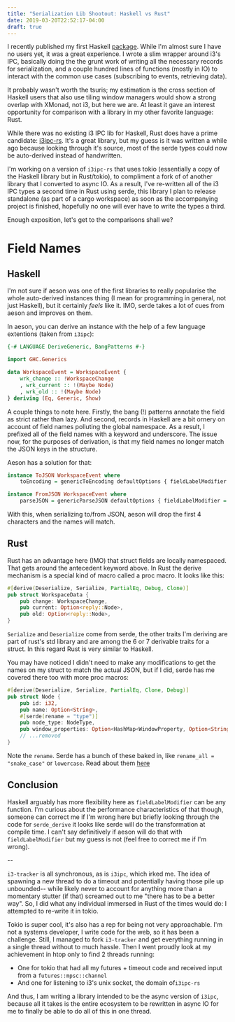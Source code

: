 ```yaml
---
title: "Serialization Lib Shootout: Haskell vs Rust"
date: 2019-03-20T22:52:17-04:00
draft: true
---
```


I recently published my first Haskell [package](https://hackage.haskell.org/package/i3ipc-0.1.0.0). While I'm almost sure I have no users yet, it was a great experience. I wrote a slim wrapper around i3's IPC, basically doing the the grunt work of writing all the necessary records for serialization, and a couple hundred lines of functions (mostly in IO) to interact with the common use cases (subscribing to events, retrieving data).

It probably wasn't worth the tsuris; my estimation is the cross section of Haskell users that also use tiling window managers would show a strong overlap with XMonad, not i3, but here we are. At least it gave an interest opportunity for comparison with a library in my other favorite language: Rust.

While there was no existing i3 IPC lib for Haskell, Rust does have a prime candidate: [i3ipc-rs](https://github.com/tmerr/i3ipc-rs/). It's a great library, but my guess is it was written a while ago because looking through it's source, most of the serde types could now be auto-derived instead of handwritten.

I'm working on a version of `i3ipc-rs` that uses tokio (essentially a copy of the Haskell library but in Rust/tokio), to compliment a fork of of another library that I converted to async IO. As a result, I've re-written all of the i3 IPC types a second time in Rust using serde, this library I plan to release standalone (as part of a cargo workspace) as soon as the accompanying project is finished, hopefully no one will ever have to write the types a third.

Enough exposition, let's get to the comparisons shall we?

# Field Names

## Haskell

I'm not sure if aeson was one of the first libraries to really popularise the whole auto-derived instances thing (I mean for programming in general, not just Haskell), but it certainly _feels_ like it. IMO, serde takes a lot of cues from aeson and improves on them.

In aeson, you can derive an instance with the help of a few language extentions (taken from `i3ipc`):

```haskell
{-# LANGUAGE DeriveGeneric, BangPatterns #-}

import GHC.Generics

data WorkspaceEvent = WorkspaceEvent {
    wrk_change :: !WorkspaceChange
    , wrk_current :: !(Maybe Node)
    , wrk_old :: !(Maybe Node)
} deriving (Eq, Generic, Show)

```

A couple things to note here. Firstly, the bang (!) patterns annotate the field as strict rather than lazy. And second, records in Haskell are a bit ornery on account of field names polluting the global namespace. As a result, I prefixed all of the field names with a keyword and underscore. The issue now, for the purposes of derivation, is that my field names no longer match the JSON keys in the structure.

Aeson has a solution for that:

```haskell
instance ToJSON WorkspaceEvent where
    toEncoding = genericToEncoding defaultOptions { fieldLabelModifier = drop 4 }

instance FromJSON WorkspaceEvent where
    parseJSON = genericParseJSON defaultOptions { fieldLabelModifier = drop 4 }
```

With this, when serializing to/from JSON, aeson will drop the first 4 characters and the names will match.

## Rust

Rust has an advantage here (IMO) that struct fields are locally namespaced. That gets around the antecedent keyword above. In Rust the derive mechanism is a special kind of macro called a proc macro. It looks like this:

```rust
#[derive(Deserialize, Serialize, PartialEq, Debug, Clone)]
pub struct WorkspaceData {
    pub change: WorkspaceChange,
    pub current: Option<reply::Node>,
    pub old: Option<reply::Node>,
}
```

`Serialize` and `Deserialize` come from serde, the other traits I'm deriving are part of rust's std library and are among the 6 or 7 derivable traits for a struct. In this regard Rust is very similar to Haskell.

You may have noticed I didn't need to make any modifications to get the names on my struct to match the actual JSON, but if I did, serde has me covered there too with more proc macros:

```rust
#[derive(Deserialize, Serialize, PartialEq, Clone, Debug)]
pub struct Node {
    pub id: i32,
    pub name: Option<String>,
    #[serde(rename = "type")]
    pub node_type: NodeType,
    pub window_properties: Option<HashMap<WindowProperty, Option<String>>>,
    // ...removed
}
```

Note the `rename`. Serde has a bunch of these baked in, like `rename_all = "snake_case"` or `lowercase`. Read about them [here](https://serde.rs/variant-attrs.html)

## Conclusion

Haskell arguably has more flexibility here as `fieldLabelModifier` can be any function. I'm curious about the performance characteristics of that though, someone can correct me if I'm wrong here but briefly looking through the code for `serde_derive` it looks like serde will do the transformation at compile time. I can't say definitively if aeson will do that with `fieldLabelModifier` but my guess is not (feel free to correct me if I'm wrong).

--

`i3-tracker` is all synchronous, as is `i3ipc`, which irked me. The idea of spawning a new thread to do a timeout and potentially having those pile up unbounded-- while likely never to account for anything more than a momentary stutter (if that) screamed out to me "there has to be a better way". So, I did what any individual immersed in Rust of the times would do: I attempted to re-write it in tokio.

Tokio is super cool, it's also has a rep for being not very approachable. I'm not a systems developer, I write code for the web, so it has been a challenge. Still, I managed to fork `i3-tracker` and get everything running in a single thread without to much hassle. Then I went proudly look at my achievement in htop only to find 2 threads running:

- One for tokio that had all my futures + timeout code and received input from a `futures::mpsc::channel`
- And one for listening to i3's unix socket, the domain of`i3ipc-rs`

And thus, I am writing a library intended to be the async version of `i3ipc`, because all it takes is the entire ecosystem to be rewritten in async IO for me to finally be able to do all of this in one thread.
